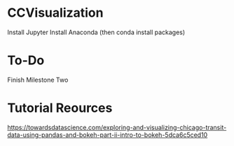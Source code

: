 # CCVisualization
Install Jupyter
Install Anaconda (then conda install packages) 

# To-Do
Finish Milestone Two 

# Tutorial Reources
https://towardsdatascience.com/exploring-and-visualizing-chicago-transit-data-using-pandas-and-bokeh-part-ii-intro-to-bokeh-5dca6c5ced10
